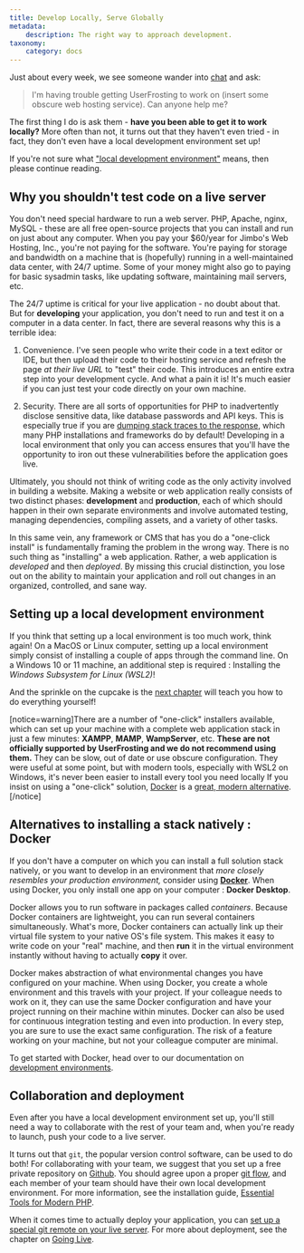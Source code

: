 ```yaml
---
title: Develop Locally, Serve Globally
metadata:
    description: The right way to approach development.
taxonomy:
    category: docs
---
```


Just about every week, we see someone wander into [chat](https://chat.userfrosting.com) and ask:

> I'm having trouble getting UserFrosting to work on (insert some obscure web hosting service). Can anyone help me?

The first thing I do is ask them - **have you been able to get it to work locally?** More often than not, it turns out that they haven't even tried - in fact, they don't even have a local development environment set up!

If you're not sure what ["local development environment"](http://daraskolnick.com/developer-tip-tuesday-always-develop-locally/) means, then please continue reading.

## Why you shouldn't test code on a live server

You don't need special hardware to run a web server. PHP, Apache, nginx, MySQL - these are all free open-source projects that you can install and run on just about any computer. When you pay your $60/year for Jimbo's Web Hosting, Inc., you're not paying for the software. You're paying for storage and bandwidth on a machine that is (hopefully) running in a well-maintained data center, with 24/7 uptime. Some of your money might also go to paying for basic sysadmin tasks, like updating software, maintaining mail servers, etc.

The 24/7 uptime is critical for your live application - no doubt about that. But for **developing** your application, you don't need to run and test it on a computer in a data center. In fact, there are several reasons why this is a terrible idea:

1. Convenience. I've seen people who write their code in a text editor or IDE, but then upload their code to their hosting service and refresh the page *at their live URL* to "test" their code. This introduces an entire extra step into your development cycle. And what a pain it is! It's much easier if you can just test your code directly on your own machine.

2. Security. There are all sorts of opportunities for PHP to inadvertently disclose sensitive data, like database passwords and API keys. This is especially true if you are [dumping stack traces to the response](/background/security/server-misconfiguration), which many PHP installations and frameworks do by default!  Developing in a local environment that only you can access ensures that you'll have the opportunity to iron out these vulnerabilities before the application goes live.

Ultimately, you should not think of writing code as the only activity involved in building a website. Making a website or web application really consists of two distinct phases: **development** and **production**, each of which should happen in their own separate environments and involve automated testing, managing dependencies, compiling assets, and a variety of other tasks.

In this same vein, any framework or CMS that has you do a "one-click install" is fundamentally framing the problem in the wrong way. There is no such thing as "installing" a web application. Rather, a web application is _developed_ and then _deployed_. By missing this crucial distinction, you lose out on the ability to maintain your application and roll out changes in an organized, controlled, and sane way.

## Setting up a local development environment

If you think that setting up a local environment is too much work, think again! On a MacOS or Linux computer, setting up a local environment simply consist of installing a couple of apps through the command line. On a Windows 10 or 11 machine, an additional step is required : Installing the *Windows Subsystem for Linux (WSL2)*! 

And the sprinkle on the cupcake is the [next chapter](/installation) will teach you how to do everything yourself!

[notice=warning]There are a number of "one-click" installers available, which can set up your machine with a complete web application stack in just a few minutes: **XAMPP**, **MAMP**, **WampServer**, etc. **These are not officially supported by UserFrosting and we do not recommend using them.** They can be slow, out of date or use obscure configuration. They were useful at some point, but with modern tools, especially with WSL2 on Windows, it's never been easier to install every tool you need locally If you insist on using a "one-click" solution, [Docker](#alternatives-to-installing-a-stack-natively-docker) is a [great, modern alternative](https://www.reddit.com/r/PHP/comments/gqhg15/comment/frt8cp0/).[/notice]

## Alternatives to installing a stack natively : Docker

If you don't have a computer on which you can install a full solution stack natively, or you want to develop in an environment that *more closely resembles your production environment,* consider using [**Docker**](https://www.docker.com). When using Docker, you only install one app on your computer : **Docker Desktop**.

Docker allows you to run software in packages called *containers*. Because Docker containers are lightweight, you can run several containers simultaneously. What's more, Docker containers can actually link up their virtual file system to your native OS's file system. This makes it easy to write code on your "real" machine, and then **run** it in the virtual environment instantly without having to actually **copy** it over.

Docker makes abstraction of what environmental changes you have configured on your machine. When using Docker, you create a whole environment and this travels with your project. If your colleague needs to work on it, they can use the same Docker configuration and have your project running on their machine within minutes. Docker can also be used for continuous integration testing and even into production. In every step, you are sure to use the exact same configuration. The risk of a feature working on your machine, but not your colleague computer are minimal.

To get started with Docker, head over to our documentation on [development environments](/installation/environment/docker).

## Collaboration and deployment

Even after you have a local development environment set up, you'll still need a way to collaborate with the rest of your team and, when you're ready to launch, push your code to a live server.

It turns out that `git`, the popular version control software, can be used to do both! For collaborating with your team, we suggest that you set up a free private repository on [Github](https://github.com/). You should agree upon a proper [git flow](http://nvie.com/posts/a-successful-git-branching-model/), and each member of your team should have their own local development environment. For more information, see the installation guide, [Essential Tools for Modern PHP](/installation/requirements/essential-tools-for-php).

When it comes time to actually deploy your application, you can [set up a special git remote on your live server](https://www.digitalocean.com/community/tutorials/how-to-set-up-automatic-deployment-with-git-with-a-vps). For more about deployment, see the chapter on [Going Live](/going-live).

